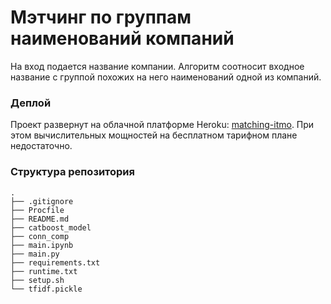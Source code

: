 # Мэтчинг по группам наименований компаний
На вход подается название компании. Алгоритм соотносит входное название с группой похожих на него наименований одной из компаний.
### Деплой
Проект развернут на облачной платформе Heroku: [matching-itmo](https://matching-itmo.herokuapp.com/).
При этом вычислительных мощностей на бесплатном тарифном плане недостаточно.
### Структура репозитория
    .
    ├── .gitignore
    ├── Procfile
    ├── README.md
    ├── catboost_model
    ├── conn_comp
    ├── main.ipynb
    ├── main.py
    ├── requirements.txt
    ├── runtime.txt
    ├── setup.sh
    └── tfidf.pickle